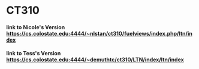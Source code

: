 # CT310

#### link to Nicole's Version https://cs.colostate.edu:4444/~nlstan/ct310/fuelviews/index.php/ltn/index

#### link to Tess's Version https://cs.colostate.edu:4444/~demuthtc/ct310/LTN/index/ltn/index
